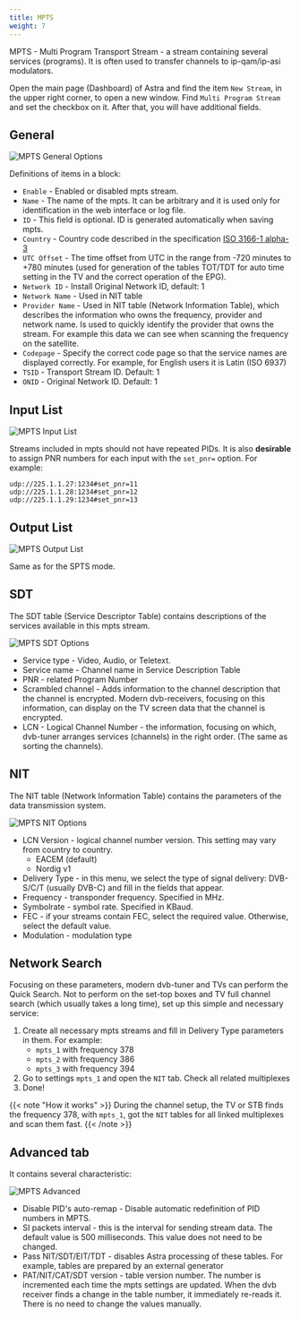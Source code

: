 ```yaml
---
title: MPTS
weight: 7
---
```


MPTS - Multi Program Transport Stream - a stream containing several services (programs).
It is often used to transfer channels to ip-qam/ip-asi modulators.

Open the main page (Dashboard) of Astra and find the item `New Stream`,
in the upper right corner, to open a new window. Find `Multi Program Stream` and set the checkbox on it.
After that, you will have additional fields.

## General

![MPTS General Options](mpts-1.png)

Definitions of items in a block:

- `Enable` - Enabled or disabled mpts stream.
- `Name` - The name of the mpts. It can be arbitrary and it is used only for identification in the web interface or log file.
- `ID` - This field is optional. ID is generated automatically when saving mpts.
- `Country` - Country code described in the specification [ISO 3166-1 alpha-3](https://en.wikipedia.org/wiki/ISO_3166-1_alpha-3)
- `UTC Offset` - The time offset from UTC in the range from -720 minutes to +780 minutes (used for generation of the tables TOT/TDT for auto time setting in the TV and the correct operation of the EPG).
- `Network ID` - Install Original Network ID, default: 1
- `Network Name` - Used in NIT table
- `Provider Name` - Used in NIT table (Network Information Table), which describes the information who owns the frequency, provider and network name. Is used to quickly identify the provider that owns the stream. For example this data we can see when scanning the frequency on the satellite.
- `Codepage` - Specify the correct code page so that the service names are displayed correctly. For example, for English users it is Latin (ISO 6937)
- `TSID` - Transport Stream ID. Default: 1
- `ONID` - Original Network ID. Default: 1

## Input List

![MPTS Input List](mpts-2.png)

Streams included in mpts should not have repeated PIDs. It is also **desirable** to assign
PNR numbers for each input with the `set_pnr=` option. For example:

```
udp://225.1.1.27:1234#set_pnr=11
udp://225.1.1.28:1234#set_pnr=12
udp://225.1.1.29:1234#set_pnr=13
```

## Output List

![MPTS Output List](mpts-3.png)

Same as for the SPTS mode.

## SDT

The SDT table (Service Descriptor Table) contains descriptions of the services available in this mpts stream.

![MPTS SDT Options](mpts-4.png)

- Service type - Video, Audio, or Teletext.
- Service name - Channel name in Service Description Table
- PNR - related Program Number
- Scrambled channel - Adds information to the channel description that the channel is encrypted. Modern dvb-receivers, focusing on this information, can display on the TV screen data that the channel is encrypted.
- LCN - Logical Channel Number - the information, focusing on which, dvb-tuner arranges services (channels) in the right order. (The same as sorting the channels).

## NIT

The NIT table (Network Information Table) contains the parameters of the data transmission system.

![MPTS NIT Options](mpts-5.png)

- LCN Version - logical channel number version. This setting may vary from country to country.
    - EACEM (default)
    - Nordig v1
- Delivery Type - in this menu, we select the type of signal delivery: DVB-S/C/T (usually DVB-C) and fill in the fields that appear.
- Frequency - transponder frequency. Specified in MHz.
- Symbolrate - symbol rate. Specified in KBaud.
- FEC - if your streams contain FEC, select the required value. Otherwise, select the default value.
- Modulation - modulation type

## Network Search

Focusing on these parameters, modern dvb-tuner and TVs can perform the Quick Search.
Not to perform on the set-top boxes and TV full channel search (which usually takes a long time), set up this simple and necessary service:

1. Create all necessary mpts streams and fill in Delivery Type parameters in them. For example:
    - `mpts_1` with frequency 378
    - `mpts_2` with frequency 386
    - `mpts_3` with frequency 394
2. Go to settings `mpts_1` and open the `NIT` tab. Check all related multiplexes
3. Done!

{{< note "How it works" >}}
During the channel setup, the TV or STB finds the frequency 378,
with `mpts_1`, got the `NIT` tables for all linked multiplexes and scan them fast.
{{< /note >}}

## Advanced tab

It contains several characteristic:

![MPTS Advanced](mpts-6.png)

- Disable PID's auto-remap - Disable automatic redefinition of PID numbers in MPTS.
- SI packets interval - this is the interval for sending stream data. The default value is 500 milliseconds. This value does not need to be changed.
- Pass NIT/SDT/EIT/TDT - disables Astra processing of these tables. For example, tables are prepared by an external generator
- PAT/NIT/CAT/SDT version - table version number. The number is incremented each time the mpts settings are updated. When the dvb receiver finds a change in the table number, it immediately re-reads it. There is no need to change the values manually.
